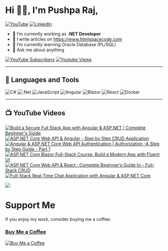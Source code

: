# Hi 👋🏻, I'm Pushpa Raj,
[![YouTube](https://img.shields.io/youtube/channel/subscribers/UC1k41FltPIePF9yrWR-GKZw?style=social)](https://youtube.com/@codewithpushpa)
 [![LinkedIn](https://img.shields.io/badge/LinkedIn-%230077B5.svg?logo=linkedin&logoColor=white)](https://linkedin.com/in/pushpa-raj-dangi)

- 🔭 I’m currently working as **.NET Developer**
- 📝 I write articles on <a href="https://www.htmlspacecode.com/">https://www.htmlspacecode.com</a>
- 🌱 I’m currently learning Oracle Database (PL/SQL)
- 💬 Ask me about anything

[![YouYube Subscribers](https://custom-icon-badges.demolab.com/youtube/channel/subscribers/UC1k41FltPIePF9yrWR-GKZw?color=%23E05D44&label=SUBSCRIBE&logo=video&logoColor=white&style=for-the-badge&labelColor=CE4630)](https://www.youtube.com/@codewithpushpa?sub_confirmation=1) [![Youtube Views](https://custom-icon-badges.demolab.com/youtube/channel/views/UC1k41FltPIePF9yrWR-GKZw?color=%23E1AD0E&logo=eye&logoColor=white&style=for-the-badge&labelColor=C79600)](https://www.youtube.com/@codewithpushpa)

---
## 🧰 Languages and Tools
![C#](https://img.shields.io/badge/c%23-%23239120.svg?style=flat&logo=c-sharp&logoColor=white) ![.Net](https://img.shields.io/badge/.NET-5C2D91?style=flat&logo=.net&logoColor=white) ![JavaScript](https://img.shields.io/badge/javascript-%23323330.svg?style=flat&logo=javascript&logoColor=%23F7DF1E) ![Angular](https://img.shields.io/badge/angular-blue?style=flat&logo=angular&logoColor=white)  ![Blazor](https://img.shields.io/badge/blazor-purple?style=flat&logo=blazor&logoColor=white) ![React](https://img.shields.io/badge/react-black?style=flat&logo=react&logoColor=white) ![Docker](https://img.shields.io/badge/docker-%230db7ed.svg?style=flat&logo=docker&logoColor=white)

---
## 📺 YouTube Videos

<!-- BEGIN YOUTUBE-CARDS -->
[![Build a Secure Full Stack App with Angular & ASP.NET | Complete Beginner's Guide](https://ytcards.demolab.com/?id=onDirBCVed8&title=Build+a+Secure+Full+Stack+App+with+Angular+%26+ASP.NET+%7C+Complete+Beginner%27s+Guide&lang=en&timestamp=1711196356&background_color=%230d1117&title_color=%23ffffff&stats_color=%23dedede&max_title_lines=1&width=250&border_radius=5 "Build a Secure Full Stack App with Angular & ASP.NET | Complete Beginner's Guide")](https://www.youtube.com/watch?v=onDirBCVed8)
[![ASP.NET Core Web API & Angular - Step by Step CRUD Application](https://ytcards.demolab.com/?id=WxkI70w-bwY&title=ASP.NET+Core+Web+API+%26+Angular+-+Step+by+Step+CRUD+Application&lang=en&timestamp=1703516453&background_color=%230d1117&title_color=%23ffffff&stats_color=%23dedede&max_title_lines=1&width=250&border_radius=5 "ASP.NET Core Web API & Angular - Step by Step CRUD Application")](https://www.youtube.com/watch?v=WxkI70w-bwY)
[![Angular & ASP.NET Core Web API Authentication | Authorization -A Step by Step Guide - Part 1](https://ytcards.demolab.com/?id=Wit8nv1ZorQ&title=Angular+%26+ASP.NET+Core+Web+API+Authentication+%7C+Authorization+-A+Step+by+Step+Guide+-+Part+1&lang=en&timestamp=1708089347&background_color=%230d1117&title_color=%23ffffff&stats_color=%23dedede&max_title_lines=1&width=250&border_radius=5 "Angular & ASP.NET Core Web API Authentication | Authorization -A Step by Step Guide - Part 1")](https://www.youtube.com/watch?v=Wit8nv1ZorQ)
[![ASP.NET Core Blazor Full-Stack Course: Build a Modern App with Fluent UI](https://ytcards.demolab.com/?id=wuyHRnpXpgM&title=ASP.NET+Core+Blazor+Full-Stack+Course%3A+Build+a+Modern+App+with+Fluent+UI&lang=en&timestamp=1702150419&background_color=%230d1117&title_color=%23ffffff&stats_color=%23dedede&max_title_lines=1&width=250&border_radius=5 "ASP.NET Core Blazor Full-Stack Course: Build a Modern App with Fluent UI")](https://www.youtube.com/watch?v=wuyHRnpXpgM)
[![ASP.NET Core Web API & React : Complete Beginner’s Guide to - Full-Stack CRUD](https://ytcards.demolab.com/?id=QC-XXwsDguw&title=ASP.NET+Core+Web+API+%26+React+%3A+Complete+Beginner%E2%80%99s+Guide+to+-+Full-Stack+CRUD&lang=en&timestamp=1705669461&background_color=%230d1117&title_color=%23ffffff&stats_color=%23dedede&max_title_lines=1&width=250&border_radius=5 "ASP.NET Core Web API & React : Complete Beginner’s Guide to - Full-Stack CRUD")](https://www.youtube.com/watch?v=QC-XXwsDguw)
[![Full-Stack Real-Time Chat Application with Angular & ASP.NET Core](https://ytcards.demolab.com/?id=2oEgRs4ICxo&title=Full-Stack+Real-Time+Chat+Application+with+Angular+%26+ASP.NET+Core&lang=en&timestamp=1743153306&background_color=%230d1117&title_color=%23ffffff&stats_color=%23dedede&max_title_lines=1&width=250&border_radius=5 "Full-Stack Real-Time Chat Application with Angular & ASP.NET Core")](https://www.youtube.com/watch?v=2oEgRs4ICxo)
<!-- END YOUTUBE-CARDS -->

![](https://visitor-badge.laobi.icu/badge?page_id=pushpa-raj-dangi)

# Support Me
If you enjoy my work, consider buying me a coffee:
<br/>
### [Buy Me a Coffee](https://buymeacoffee.com/codewithpushpa)
[![Buy Me a Coffee](https://img.shields.io/badge/Buy%20Me%20a%20Coffee-FFDD00?style=flat&logo=buy-me-a-coffee&logoColor=black)](https://buymeacoffee.com/codewithpushpa)

</p>
 

